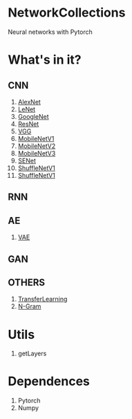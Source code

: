 # NetworkCollections
Neural networks with Pytorch

# What's in it?
## CNN
1. [AlexNet](https://github.com/Ryuk17/NetworkCollections/blob/master/CNN/AlexNet.py)
2. [LeNet](https://github.com/Ryuk17/NetworkCollections/blob/master/CNN/LeNet.py)
3. [GoogleNet](https://github.com/Ryuk17/NetworkCollections/blob/master/CNN/models/GoogleNet.py)
4. [ResNet](https://github.com/Ryuk17/NetworkCollections/blob/master/CNN/ResNet.py)
5. [VGG](https://github.com/Ryuk17/NetworkCollections/blob/master/CNN/VGG.py)
6. [MobileNetV1](https://github.com/Ryuk17/NetworkCollections/blob/master/CNN/MobileNetV1.py)
7. [MobileNetV2](https://github.com/Ryuk17/NetworkCollections/blob/master/CNN/MobileNetV2.py)
8. [MobileNetV3](https://github.com/Ryuk17/NetworkCollections/blob/master/CNN/MobileNetV3.py)
9. [SENet](https://github.com/Ryuk17/NetworkCollections/blob/master/CNN/SENet.py)
10. [ShuffleNetV1](https://github.com/Ryuk17/NetworkCollections/blob/master/CNN/ShuffleNetV1.py)
11. [ShuffleNetV1](https://github.com/Ryuk17/NetworkCollections/blob/master/CNN/ShuffleNetV2.py)
## RNN

## AE
1. [VAE](https://github.com/DandelionLau/NetworkCollections/blob/master/AE/VAE.py)

## GAN

## OTHERS
1. [TransferLearning](https://github.com/DandelionLau/NetworkCollections/blob/master/OTHERS/TransferLearning.py)
2. [N-Gram](https://github.com/DandelionLau/NetworkCollections/blob/master/OTHERS/N-Gram.py)

# Utils
1. getLayers

# Dependences
1. Pytorch
2. Numpy
